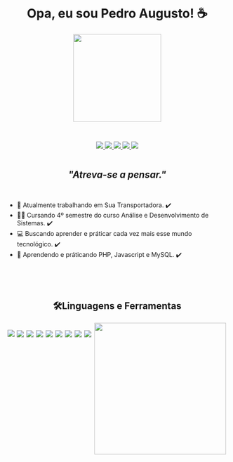 
<h1 style="text-align: center">
    <strong>Opa, eu sou Pedro Augusto!</strong> ☕
</h1>
    <div align="center">
        <img src="https://media.giphy.com/media/M9gbBd9nbDrOTu1Mqx/giphy.gif" width="200"/>
    </div>

<div style="text-align: center; padding-top: 45px">
    <a href="https://www.linkedin.com/in/pedro-augusto-1b1b91214/">
        <img src="https://img.shields.io/badge/LinkedIn-0077B5?style=for-the-badge&logo=linkedin&logoColor=white;">
    </a>
    <a href="https://www.instagram.com/pedroaugusto_b/">
        <img src="https://img.shields.io/badge/Instagram-E4405F?style=for-the-badge&logo=instagram&logoColor=white">
    </a>
    <a href="https://www.facebook.com/pedro.augusto.3979/">
        <img src="https://img.shields.io/badge/Facebook-1877F2?style=for-the-badge&logo=facebook&logoColor=white">
    </a>
    <a href="api.whatsapp.com/send?1=pt_BR&phone=5551997811335">
        <img src="https://img.shields.io/badge/WhatsApp-25D366?style=for-the-badge&logo=whatsapp&logoColor=white">
    </a>
    <a href="https://discord.gg/7BuSVsrpJR">
        <img src="https://img.shields.io/badge/Discord-7289DA?style=for-the-badge&logo=discord&logoColor=white">
    </a>

</div>

<div style="text-align: center; padding-top: 15px">
    <h2><i>"Atreva-se a pensar."</i></h3>
</div>

<div style="text-align: left; padding-top: 15px">
    <ul>
        <li>🚚 Atualmente trabalhando em Sua Transportadora. ✔️</li>
        <li>👨‍🎓 Cursando 4º semestre do curso Análise e Desenvolvimento de Sistemas. ✔️</li>
        <li>💻 Buscando aprender e práticar cada vez mais esse mundo tecnológico. ✔️</li>
        <li>📝 Aprendendo e práticando PHP, Javascript e MySQL. ✔️</li>
    </ul>
</div>

<div style="text-align: center; padding-top: 45px">
    <h2>🛠️Linguagens e Ferramentas</h2>
        <p style="float: left; padding: 2px">
            <img src="https://img.shields.io/badge/JavaScript-F7DF1E?style=for-the-badge&logo=javascript&logoColor=black">
        </p>
        <p style="float: left; padding: 3px">
            <img src="https://img.shields.io/badge/GitHub-100000?style=for-the-badge&logo=github&logoColor=white">
        </p>
        <p style="float: left; padding: 3px">
            <img style="max-width: 100%" src="https://img.shields.io/badge/Visual_Studio_Code-0078D4?style=for-the-badge&logo=visual%20studio%20code&logoColor=white">
        </p>
        <p style="float: left; padding: 3px">
            <img style="max-width: 100%" src="https://img.shields.io/badge/HTML-239120?style=for-the-badge&logo=html5&logoColor=white">
        </p>
        <p style="float: left; padding: 3px">
            <img style="max-width: 100%" src="https://img.shields.io/badge/CSS-239120?&style=for-the-badge&logo=css3&logoColor=white">
        </p>
        <p style="float: left; padding: 3px">
            <img style="max-width: 100%" src="https://img.shields.io/badge/HTML5-E34F26?style=for-the-badge&logo=html5&logoColor=white">
        </p>
        <p style="float: left; padding: 3px">
            <img style="max-width: 100%" src="https://img.shields.io/badge/CSS3-1572B6?style=for-the-badge&logo=css3&logoColor=white">
        </p>
        <p style="float: left; padding: 3px">
            <img style="max-width: 100%" src="https://img.shields.io/badge/Lua-2C2D72?style=for-the-badge&logo=lua&logoColor=white">
        </p>
        <p style="float: left; padding: 3px">
            <img style="max-width: 100%" src="https://img.shields.io/badge/jQuery-0769AD?style=for-the-badge&logo=jquery&logoColor=white">
        </p>
</div>

<div align="center">
    <img height="300" src="https://media4.giphy.com/media/WDJBtnl2cxgReYekEu/giphy.gif?cid=ecf05e47l2vnllaun761ta66eq93tcs89kus4t8zi4p9z70c&amp;rid=giphy.gif&amp;ct=g">
</div>

